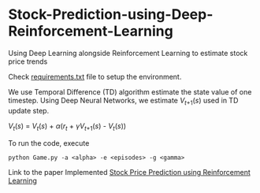 # Stock-Prediction-using-Deep-Reinforcement-Learning
Using Deep Learning alongside Reinforcement Learning to estimate stock price trends

Check [requirements.txt](requirements.txt) file to setup the environment.

We use Temporal Difference (TD) algorithm estimate the state value of one timestep. Using Deep Neural Networks,
we estimate $V$<sub>$t$+1</sub>($s$) used in TD update step.

$V$<sub>$t$</sub>($s$) = $V$<sub>$t$</sub>($s$) + $\alpha$($r$<sub>$t$</sub> + $\gamma$$V$<sub>$t$+1</sub>($s$) - $V$<sub>$t$</sub>($s$))

To run the code, execute
```
python Game.py -a <alpha> -e <episodes> -g <gamma>
```

Link to the paper Implemented [Stock Price Prediction using Reinforcement Learning](https://ieeexplore.ieee.org/document/931880)

